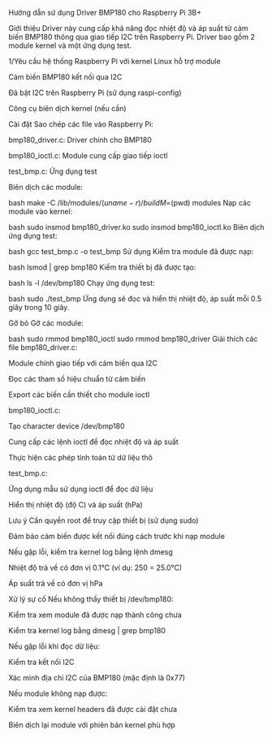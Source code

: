 Hướng dẫn sử dụng Driver BMP180 cho Raspberry Pi 3B+

Giới thiệu
Driver này cung cấp khả năng đọc nhiệt độ và áp suất từ cảm biến BMP180 thông qua giao tiếp I2C trên Raspberry Pi. Driver bao gồm 2 module kernel và một ứng dụng test.

1/Yêu cầu hệ thống
Raspberry Pi với kernel Linux hỗ trợ module

Cảm biến BMP180 kết nối qua I2C

Đã bật I2C trên Raspberry Pi (sử dụng raspi-config)

Công cụ biên dịch kernel (nếu cần)

Cài đặt
Sao chép các file vào Raspberry Pi:

bmp180_driver.c: Driver chính cho BMP180

bmp180_ioctl.c: Module cung cấp giao tiếp ioctl

test_bmp.c: Ứng dụng test

Biên dịch các module:

bash
make -C /lib/modules/$(uname -r)/build M=$(pwd) modules
Nạp các module vào kernel:

bash
sudo insmod bmp180_driver.ko
sudo insmod bmp180_ioctl.ko
Biên dịch ứng dụng test:

bash
gcc test_bmp.c -o test_bmp
Sử dụng
Kiểm tra module đã được nạp:

bash
lsmod | grep bmp180
Kiểm tra thiết bị đã được tạo:

bash
ls -l /dev/bmp180
Chạy ứng dụng test:

bash
sudo ./test_bmp
Ứng dụng sẽ đọc và hiển thị nhiệt độ, áp suất mỗi 0.5 giây trong 10 giây.

Gỡ bỏ
Gỡ các module:

bash
sudo rmmod bmp180_ioctl
sudo rmmod bmp180_driver
Giải thích các file
bmp180_driver.c:

Module chính giao tiếp với cảm biến qua I2C

Đọc các tham số hiệu chuẩn từ cảm biến

Export các biến cần thiết cho module ioctl

bmp180_ioctl.c:

Tạo character device /dev/bmp180

Cung cấp các lệnh ioctl để đọc nhiệt độ và áp suất

Thực hiện các phép tính toán từ dữ liệu thô

test_bmp.c:

Ứng dụng mẫu sử dụng ioctl để đọc dữ liệu

Hiển thị nhiệt độ (độ C) và áp suất (hPa)

Lưu ý
Cần quyền root để truy cập thiết bị (sử dụng sudo)

Đảm bảo cảm biến được kết nối đúng cách trước khi nạp module

Nếu gặp lỗi, kiểm tra kernel log bằng lệnh dmesg

Nhiệt độ trả về có đơn vị 0.1°C (ví dụ: 250 = 25.0°C)

Áp suất trả về có đơn vị hPa

Xử lý sự cố
Nếu không thấy thiết bị /dev/bmp180:

Kiểm tra xem module đã được nạp thành công chưa

Kiểm tra kernel log bằng dmesg | grep bmp180

Nếu gặp lỗi khi đọc dữ liệu:

Kiểm tra kết nối I2C

Xác minh địa chỉ I2C của BMP180 (mặc định là 0x77)

Nếu module không nạp được:

Kiểm tra xem kernel headers đã được cài đặt chưa

Biên dịch lại module với phiên bản kernel phù hợp
